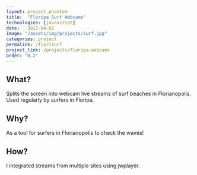 ```yaml
---
layout: project_phantom
title:  "Floripa Surf Webcams"
technologies: [javascript]
date:   2017-04-01
image: "/assets/img/projects/surf.jpg"
categories: project
permalink: /florisurf
project_link: /projects/floripa-webcams
order: "0.2"
---
```


## What?
Splits the screen into webcam live streams of surf beaches in Florianopolis. Used regularly by surfers in Floripa.

## Why?
As a tool for surfers in Florianopolis to check the waves!

## How?
I integrated streams from multiple sites using jwplayer.

